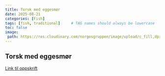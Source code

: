 ```yaml
---
title: Torsk med eggesmør
date: 2025-08-21
categories: [Fish]
tags: [fish, traditional]     # TAG names should always be lowercase
toc: false
image:
 path: https://res.cloudinary.com/norgesgruppen/image/upload/c_fill,dpr_auto,f_auto,q_auto:eco,h_900,w_1600,g_auto,ar_16:9/qjputoqxtvcwobv7s4ze 
---
```


## Torsk med eggesmør
[Link til oppskrift](https://kiwi.no/oppskrifter/fisk-og-skalldyr/juletorsk-med-eggesmor-poteter-og-rakostsalat)
